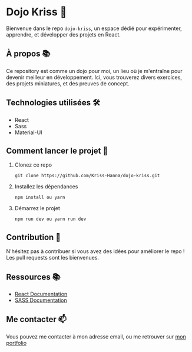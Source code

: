 # Dojo Kriss 🥋

Bienvenue dans le repo `dojo-kriss`, un espace dédié pour expérimenter, apprendre, et développer des projets en React.

## À propos 📚

Ce repository est comme un dojo pour moi, un lieu où je m'entraîne pour devenir meilleur en développement. Ici, vous trouverez divers exercices, des projets miniatures, et des preuves de concept.

## Technologies utilisées 🛠️

- React
- Sass
- Material-UI

## Comment lancer le projet 🚀

1. Clonez ce repo
    ```
    git clone https://github.com/Kriss-Hanna/dojo-kriss.git
    ```

2. Installez les dépendances
    ```
    npm install ou yarn
    ```

3. Démarrez le projet
    ```
    npm run dev ou yarn run dev
    ```

## Contribution 🤝

N'hésitez pas à contribuer si vous avez des idées pour améliorer le repo ! Les pull requests sont les bienvenues.

## Ressources 📚

- [React Documentation](https://fr.reactjs.org/)
- [SASS Documentation](https://sass-lang.com/documentation/)


## Me contacter 📫

Vous pouvez me contacter à mon adresse email, ou me retrouver sur [mon portfolio](https://kristoffersonhanna.fr/)
